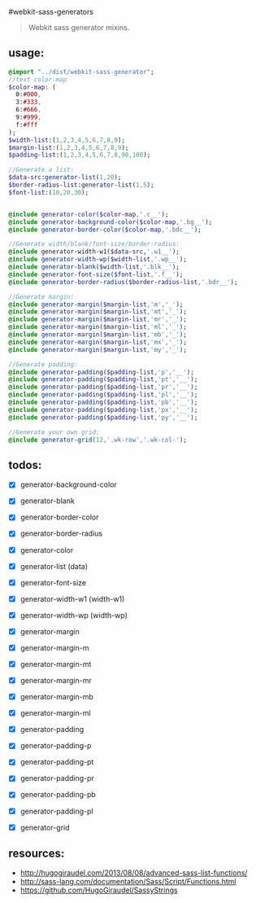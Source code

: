 #webkit-sass-generators
> Webkit sass generator mixins.

## usage:
```sass
@import "../dist/webkit-sass-generator";
//test color-map
$color-map: (
  0:#000,
  3:#333,
  6:#666,
  9:#999,
  f:#fff
);
$width-list:(1,2,3,4,5,6,7,8,9);
$margin-list:(1,2,3,4,5,6,7,8,9);
$padding-list:(1,2,3,4,5,6,7,8,90,100);

//Generate a list:
$data-src:generator-list(1,20);
$border-radius-list:generator-list(1,5);
$font-list:(10,20,30);


@include generator-color($color-map,'.c__');
@include generator-background-color($color-map,'.bg__');
@include generator-border-color($color-map,'.bdc__');

//Generate width/blank/font-size/border-radius:
@include generator-width-w1($data-src,'.w1__');
@include generator-width-wp($width-list,'.wp__');
@include generator-blank($width-list,'.blk__');
@include generator-font-size($font-list,'.f__');
@include generator-border-radius($border-radius-list,'.bdr__');

//Generate margin:
@include generator-margin($margin-list,'m','_');
@include generator-margin($margin-list,'mt','_');
@include generator-margin($margin-list,'mr','_');
@include generator-margin($margin-list,'ml','_');
@include generator-margin($margin-list,'mb','_');
@include generator-margin($margin-list,'mx','_');
@include generator-margin($margin-list,'my','_');

//Generate padding:
@include generator-padding($padding-list,'p','__');
@include generator-padding($padding-list,'pt','__');
@include generator-padding($padding-list,'pr','__');
@include generator-padding($padding-list,'pl','__');
@include generator-padding($padding-list,'pb','__');
@include generator-padding($padding-list,'px','__');
@include generator-padding($padding-list,'py','__');

//Generate your own grid:
@include generator-grid(12,'.wk-row','.wk-col-');
```

## todos:
- [x] generator-background-color
- [x] generator-blank
- [x] generator-border-color
- [x] generator-border-radius
- [x] generator-color
- [x] generator-list (data)
- [x] generator-font-size
- [x] generator-width-w1 (width-w1)
- [x] generator-width-wp (width-wp)
- [x] generator-margin
- [x] generator-margin-m
- [x] generator-margin-mt
- [x] generator-margin-mr
- [x] generator-margin-mb
- [x] generator-margin-ml
- [x] generator-padding
- [x] generator-padding-p
- [x] generator-padding-pt
- [x] generator-padding-pr
- [x] generator-padding-pb
- [x] generator-padding-pl
- [x] generator-grid


## resources:
+ http://hugogiraudel.com/2013/08/08/advanced-sass-list-functions/
+ http://sass-lang.com/documentation/Sass/Script/Functions.html
+ https://github.com/HugoGiraudel/SassyStrings
